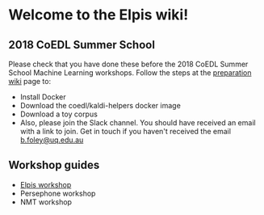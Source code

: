# Welcome to the Elpis wiki!


## 2018 CoEDL Summer School 

Please check that you have done these before the 2018 CoEDL Summer School Machine Learning workshops. Follow the steps at the [preparation wiki](2018-summer-workshop-preparation) page to:

- Install Docker
- Download the coedl/kaldi-helpers docker image
- Download a toy corpus
- Also, please join the Slack channel. You should have received an email with a link to join. Get in touch if you haven't received the email b.foley@uq.edu.au



## Workshop guides

- [Elpis workshop](2018-summer-workshop-elpis-steps)
- Persephone workshop
- NMT workshop

